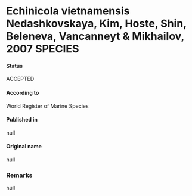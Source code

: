 Echinicola vietnamensis Nedashkovskaya, Kim, Hoste, Shin, Beleneva, Vancanneyt & Mikhailov, 2007 SPECIES
=======

#### Status
ACCEPTED

#### According to
World Register of Marine Species

#### Published in
null

#### Original name
null

### Remarks
null